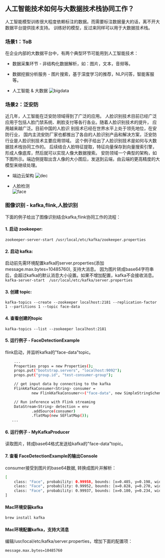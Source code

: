 ## 人工智能技术如何与大数据技术栈协同工作？
人工智能模型训练很大程度依赖标注的数据。而需要标注数据量大的话，离不开大数据平台提供技术支持。
训练好的模型，反过来同样可以用于大数据技术栈。
### 场景1：ToB
在企业内部的大数据平台中，有两个典型环节可能用到人工智能技术：
- 数据采集环节 - 非结构化数据解析，如：图片，文本，音频等。
- 数据挖掘分析服务 - 图片搜索，基于深度学习的推荐，NLP问答，智能客服等。

- 人工智能 & 大数据
![bigdata](https://djl-model.oss-cn-hongkong.aliyuncs.com/AIAS/bigdata_sdks/bigdata.jpeg)

### 场景2：泛安防
近几年，人工智能在泛安防领域得到了广泛的应用。
人脸识别技术目前已经广泛应用于包括人脸门禁系统、刷脸支付等各行各业。随着人脸识别技术的提升，
应用越来越广泛。目前中国的人脸识 别技术已经在世界水平上处于领先地位，在安防行业，
国内主流安防厂家也都推出了各自的人脸识别产品和解决方案，泛安防行业是人脸识别技术主要应用领域。
这个例子给出了人脸识别技术是如何与大数据技术栈协同工作的。
后续结合人脸特征提取，特征向量保存到向量搜索引擎，形成人像底库，然后就可以实现人像大数据搜索。
安防领域一个典型的架构，如下图所示。端边侧提取出含人像的大小图后，发送到云端，由云端的更高精度的大模型来继续处理。

- 端边云架构
![dec](https://djl-model.oss-cn-hongkong.aliyuncs.com/AIAS/bigdata_sdks/device_edge_cloud.jpeg)
 
- 人脸检测    
![face](https://djl-model.oss-cn-hongkong.aliyuncs.com/AIAS/bigdata_sdks/face_detection.jpeg)

### 图像识别 - kafka,flink,人脸识别
下面的例子给出了图像识别结合kafka,flink协同工作的流程：

#### 1. 启动 zookeeper:

`zookeeper-server-start /usr/local/etc/kafka/zookeeper.properties`

#### 2. 启动 kafka:
启动前先需环境配置kafka的server.properties(添加message.max.bytes=10485760), 支持大消息。
因为图片转成base64字符串后，会超过kafka的默认消息大小设置。如果不增加配置，kafka不会接收消息。
`kafka-server-start  /usr/local/etc/kafka/server.properties`

#### 3. 创建 topic:

`kafka-topics --create --zookeeper localhost:2181 --replication-factor 1 --partitions 1 --topic face-data`

#### 4. 查看创建的topic

`kafka-topics --list --zookeeper localhost:2181`

#### 5. 运行例子 - FaceDetectionExample
flink启动，并监听kafka的"face-data"topic。

```bash
    ...
    Properties props = new Properties();
    props.put("bootstrap.servers", "localhost:9092");
    props.put("group.id", "test-consumer-group");

    // get input data by connecting to the kafka
    FlinkKafkaConsumer<String> consumer =
            new FlinkKafkaConsumer<>("face-data", new SimpleStringSchema(), props);

    // Run inference with Flink streaming
    DataStream<String> detection = env
            .addSource(consumer)
            .flatMap(new SEFlatMap());
   ...         
```

#### 6. 运行例子 - MyKafkaProducer
读取图片，转成base64格式发送给kafka的"face-data"topic。

#### 7. 查看 FaceDetectionExample的输出Console
consumer接受到图片的base64数据, 转换成图片并解析：
```bash
[
	class: "Face", probability: 0.99958, bounds: [x=0.485, y=0.198, width=0.122, height=0.230]
	class: "Face", probability: 0.99952, bounds: [x=0.828, y=0.270, width=0.116, height=0.225]
	class: "Face", probability: 0.99937, bounds: [x=0.180, y=0.234, width=0.119, height=0.231]
]
```

#### Mac环境安装kafka 
```bash
brew install kafka
```
#### Mac环境配置kafka，支持大消息 
编辑/usr/local/etc/kafka/server.properties，增加下面的配置项：
```bash
message.max.bytes=10485760
```


